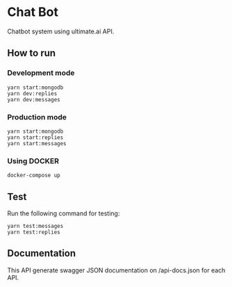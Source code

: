 # Chat Bot

Chatbot system using ultimate.ai API.

## How to run

### Development mode

```console
yarn start:mongodb
yarn dev:replies
yarn dev:messages
```

### Production mode

```console
yarn start:mongodb
yarn start:replies
yarn start:messages
```

### Using DOCKER

```console
docker-compose up
```

## Test

Run the following command for testing:

```console
yarn test:messages
yarn test:replies
```

## Documentation

This API generate swagger JSON documentation on /api-docs.json for each API.
